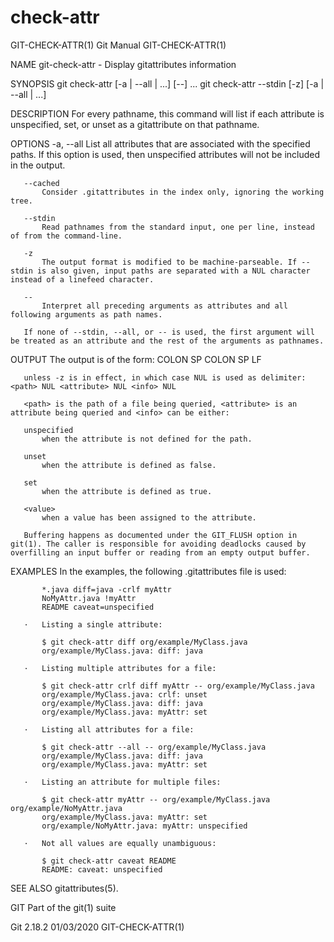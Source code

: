  # check-attr 
GIT-CHECK-ATTR(1)                                                                                 Git Manual                                                                                GIT-CHECK-ATTR(1)

NAME
       git-check-attr - Display gitattributes information

SYNOPSIS
       git check-attr [-a | --all | <attr>...] [--] <pathname>...
       git check-attr --stdin [-z] [-a | --all | <attr>...]

DESCRIPTION
       For every pathname, this command will list if each attribute is unspecified, set, or unset as a gitattribute on that pathname.

OPTIONS
       -a, --all
           List all attributes that are associated with the specified paths. If this option is used, then unspecified attributes will not be included in the output.

       --cached
           Consider .gitattributes in the index only, ignoring the working tree.

       --stdin
           Read pathnames from the standard input, one per line, instead of from the command-line.

       -z
           The output format is modified to be machine-parseable. If --stdin is also given, input paths are separated with a NUL character instead of a linefeed character.

       --
           Interpret all preceding arguments as attributes and all following arguments as path names.

       If none of --stdin, --all, or -- is used, the first argument will be treated as an attribute and the rest of the arguments as pathnames.

OUTPUT
       The output is of the form: <path> COLON SP <attribute> COLON SP <info> LF

       unless -z is in effect, in which case NUL is used as delimiter: <path> NUL <attribute> NUL <info> NUL

       <path> is the path of a file being queried, <attribute> is an attribute being queried and <info> can be either:

       unspecified
           when the attribute is not defined for the path.

       unset
           when the attribute is defined as false.

       set
           when the attribute is defined as true.

       <value>
           when a value has been assigned to the attribute.

       Buffering happens as documented under the GIT_FLUSH option in git(1). The caller is responsible for avoiding deadlocks caused by overfilling an input buffer or reading from an empty output buffer.

EXAMPLES
       In the examples, the following .gitattributes file is used:

           *.java diff=java -crlf myAttr
           NoMyAttr.java !myAttr
           README caveat=unspecified

       ·   Listing a single attribute:

           $ git check-attr diff org/example/MyClass.java
           org/example/MyClass.java: diff: java

       ·   Listing multiple attributes for a file:

           $ git check-attr crlf diff myAttr -- org/example/MyClass.java
           org/example/MyClass.java: crlf: unset
           org/example/MyClass.java: diff: java
           org/example/MyClass.java: myAttr: set

       ·   Listing all attributes for a file:

           $ git check-attr --all -- org/example/MyClass.java
           org/example/MyClass.java: diff: java
           org/example/MyClass.java: myAttr: set

       ·   Listing an attribute for multiple files:

           $ git check-attr myAttr -- org/example/MyClass.java org/example/NoMyAttr.java
           org/example/MyClass.java: myAttr: set
           org/example/NoMyAttr.java: myAttr: unspecified

       ·   Not all values are equally unambiguous:

           $ git check-attr caveat README
           README: caveat: unspecified

SEE ALSO
       gitattributes(5).

GIT
       Part of the git(1) suite

Git 2.18.2                                                                                        01/03/2020                                                                                GIT-CHECK-ATTR(1)
